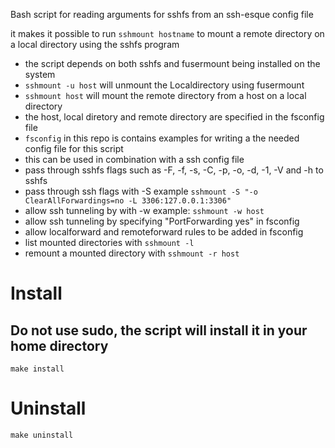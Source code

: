 Bash script for reading arguments for sshfs from an ssh-esque config file

it makes it possible to run `sshmount hostname` to mount a remote directory on a local directory using the sshfs program

- the script depends on both sshfs and fusermount being installed on the system
- `sshmount -u host` will unmount the Localdirectory using fusermount
- `sshmount host` will mount the remote directory from a host on a local directory
- the host, local diretory and remote directory are specified in the fsconfig file
- `fsconfig` in this repo is contains examples for writing a the needed config file for this script
- this can be used in combination with a ssh config file
- pass through sshfs flags such as -F, -f, -s, -C, -p, -o, -d, -1, -V and -h to sshfs
- pass through ssh flags with -S example `sshmount -S "-o ClearAllForwardings=no -L 3306:127.0.0.1:3306"`
- allow ssh tunneling by with -w example: `sshmount -w host`
- allow ssh tunneling by specifying "PortForwarding yes" in fsconfig
- allow localforward and remoteforward rules to be added in fsconfig
- list mounted directories with `sshmount -l`
- remount a mounted directory with `sshmount -r host`

# Install
## Do not use sudo, the script will install it in your home directory
```
make install
```
# Uninstall
```
make uninstall
```
